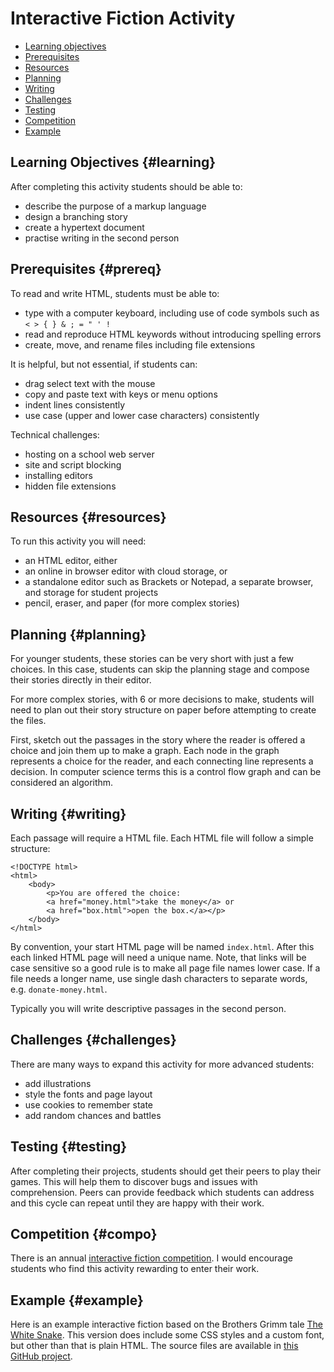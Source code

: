 # Interactive Fiction Activity

* [Learning objectives](#learning)
* [Prerequisites](#prereq)
* [Resources](#resources)
* [Planning](#planning)
* [Writing](#writing)
* [Challenges](#challenges)
* [Testing](#testing)
* [Competition](#compo)
* [Example](#example)

## Learning Objectives {#learning}

After completing this activity students should be able to:
* describe the purpose of a markup language
* design a branching story
* create a hypertext document
* practise writing in the second person

## Prerequisites {#prereq}

To read and write HTML, students must be able to:
* type with a computer keyboard, including use of code symbols such as `< > { } & ; = " ' !`
* read and reproduce HTML keywords without introducing spelling errors
* create, move, and rename files including file extensions

It is helpful, but not essential, if students can:
* drag select text with the mouse
* copy and paste text with keys or menu options
* indent lines consistently
* use case (upper and lower case characters) consistently

Technical challenges:
* hosting on a school web server
* site and script blocking
* installing editors
* hidden file extensions

## Resources {#resources}

To run this activity you will need:
* an HTML editor, either
 * an online in browser editor with cloud storage, or
 * a standalone editor such as Brackets or Notepad, a separate browser, and storage for student projects
* pencil, eraser, and paper (for more complex stories)

## Planning {#planning}

For younger students, these stories can be very short with just a few choices. In this case, students can skip the planning stage and compose their stories directly in their editor.

For more complex stories, with 6 or more decisions to make, students will need to plan out their story structure on paper before attempting to create the files.

First, sketch out the passages in the story where the reader is offered a choice and join them up to make a graph. Each node in the graph represents a choice for the reader, and each connecting line represents a decision. In computer science terms this is a control flow graph and can be considered an algorithm.

## Writing {#writing}

Each passage will require a HTML file. Each HTML file will follow a simple structure:

    <!DOCTYPE html>
    <html>
        <body>
            <p>You are offered the choice:
            <a href="money.html">take the money</a> or 
            <a href="box.html">open the box.</a></p>
        </body>
    </html>
    
By convention, your start HTML page will be named `index.html`. After this each linked HTML page will need a unique name. Note, that links will be case sensitive so a good rule is to make all page file names lower case. If a file needs a longer name, use single dash characters to separate words, e.g. `donate-money.html`.

Typically you will write descriptive passages in the second person.

## Challenges {#challenges}

There are many ways to expand this activity for more advanced students:
* add illustrations
* style the fonts and page layout
* use cookies to remember state
* add random chances and battles

## Testing {#testing}

After completing their projects, students should get their peers to play their games. This will help them to discover bugs and issues with comprehension. Peers can provide feedback which students can address and this cycle can repeat until they are happy with their work.

## Competition {#compo}

There is an annual [interactive fiction competition](https://ifcomp.org/). I would encourage students who find this activity rewarding to enter their work.

## Example {#example}

Here is an example interactive fiction based on the Brothers Grimm tale <a href="TheWhiteSnake">The White Snake</a>. This version does include some CSS styles and a custom font, but other than that is plain HTML. The source files are available in <a href="https://github.com/cascroydon/TheWhiteSnake">this GitHub project</a>.